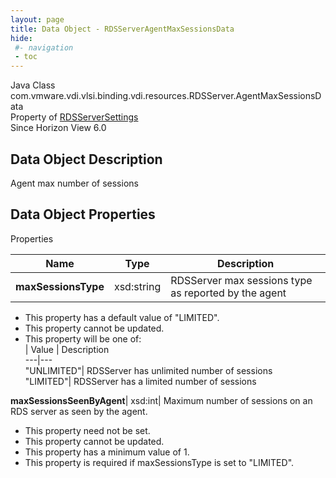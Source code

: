 ```yaml
---
layout: page
title: Data Object - RDSServerAgentMaxSessionsData
hide:
 #- navigation
 - toc
---
```






Java Class
    com.vmware.vdi.vlsi.binding.vdi.resources.RDSServer.AgentMaxSessionsData  
Property of
     [RDSServerSettings](vdi.resources.RDSServer.RDSServerSettings.md#field_detail)  
Since 
    Horizon View 6.0

## Data Object Description 

Agent max number of sessions 

## Data Object Properties

Properties

Name |  Type |  Description   
---|---|---  
**maxSessionsType**|  xsd:string|  RDSServer max sessions type as reported by the agent   


  * This property has a default value of "LIMITED".
 * This property cannot be updated.
  * This property will be one of:  
|  Value |  Description   
---|---  
"UNLIMITED"| RDSServer has unlimited number of sessions  
"LIMITED"| RDSServer has a limited number of sessions  

  
**maxSessionsSeenByAgent**|  xsd:int|  Maximum number of sessions on an RDS server as seen by the agent.   


 * This property need not be set.
 * This property cannot be updated.
  * This property has a minimum value of 1. 
  * This property is required if maxSessionsType is set to "LIMITED".

  
  

  

